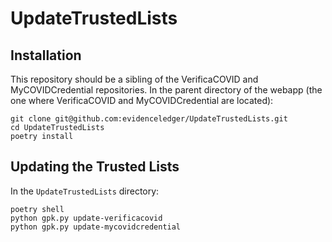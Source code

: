 # UpdateTrustedLists

## Installation

This repository should be a sibling of the VerificaCOVID and MyCOVIDCredential repositories.
In the parent directory of the webapp (the one where VerificaCOVID and MyCOVIDCredential are located):

    git clone git@github.com:evidenceledger/UpdateTrustedLists.git
    cd UpdateTrustedLists
    poetry install

## Updating the Trusted Lists

In the `UpdateTrustedLists` directory:

    poetry shell
    python gpk.py update-verificacovid
    python gpk.py update-mycovidcredential

